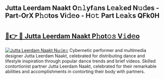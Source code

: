 ## Jutta Leerdam Naakt O𝚗𝚕yf𝚊ns L𝚎a𝚔ed N𝚞𝚍es - Part-OrX P𝚑𝚘tos Vi𝚍𝚎o - H𝚘𝚝 Part L𝚎a𝚔s QFk0H

# <h2><a href="http://kfbhv6w.oniu.top/?m=Jutta+Leerdam+Naakt">🔗👉 🔴 Jutta Leerdam Naakt P𝚑ot𝚘𝚜 V𝚒d𝚎o</a></h2>

[![Jutta Leerdam Naakt Nu𝚍e𝚜](https://i.imgur.com/0qMVB7G.gif)](http://kfbhv6w.oniu.top/?m=Jutta+Leerdam+Naakt)
Cybernetic performer and multimedia designer Jutta Leerdam Naakt, celebrated for distributing dance and lifestyle inspiration through popular dance trends and brief videos. Skilled contortionist partner Jutta Leerdam Naakt, celebrated for their remarkable abilities and accomplishments in contorting their body with partners.  
